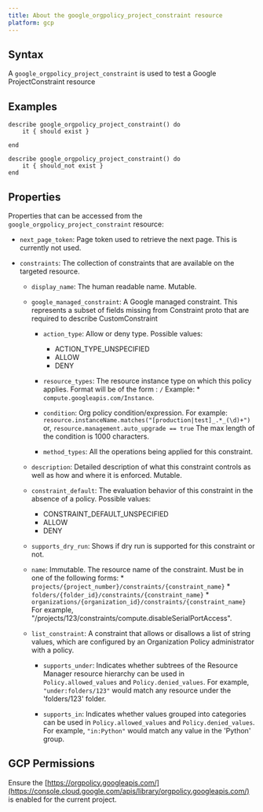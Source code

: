 ```yaml
---
title: About the google_orgpolicy_project_constraint resource
platform: gcp
---
```


## Syntax
A `google_orgpolicy_project_constraint` is used to test a Google ProjectConstraint resource

## Examples
```
describe google_orgpolicy_project_constraint() do
	it { should exist }

end

describe google_orgpolicy_project_constraint() do
	it { should_not exist }
end
```

## Properties
Properties that can be accessed from the `google_orgpolicy_project_constraint` resource:


  * `next_page_token`: Page token used to retrieve the next page. This is currently not used.

  * `constraints`: The collection of constraints that are available on the targeted resource.

    * `display_name`: The human readable name. Mutable.

    * `google_managed_constraint`: A Google managed constraint. This represents a subset of fields missing from Constraint proto that are required to describe CustomConstraint

      * `action_type`: Allow or deny type.
      Possible values:
        * ACTION_TYPE_UNSPECIFIED
        * ALLOW
        * DENY

      * `resource_types`: The resource instance type on which this policy applies. Format will be of the form : `/` Example: * `compute.googleapis.com/Instance`.

      * `condition`: Org policy condition/expression. For example: `resource.instanceName.matches("[production|test]_.*_(\d)+")` or, `resource.management.auto_upgrade == true` The max length of the condition is 1000 characters.

      * `method_types`: All the operations being applied for this constraint.

    * `description`: Detailed description of what this constraint controls as well as how and where it is enforced. Mutable.

    * `constraint_default`: The evaluation behavior of this constraint in the absence of a policy.
    Possible values:
      * CONSTRAINT_DEFAULT_UNSPECIFIED
      * ALLOW
      * DENY

    * `supports_dry_run`: Shows if dry run is supported for this constraint or not.

    * `name`: Immutable. The resource name of the constraint. Must be in one of the following forms: * `projects/{project_number}/constraints/{constraint_name}` * `folders/{folder_id}/constraints/{constraint_name}` * `organizations/{organization_id}/constraints/{constraint_name}` For example, "/projects/123/constraints/compute.disableSerialPortAccess".

    * `list_constraint`: A constraint that allows or disallows a list of string values, which are configured by an Organization Policy administrator with a policy.

      * `supports_under`: Indicates whether subtrees of the Resource Manager resource hierarchy can be used in `Policy.allowed_values` and `Policy.denied_values`. For example, `"under:folders/123"` would match any resource under the 'folders/123' folder.

      * `supports_in`: Indicates whether values grouped into categories can be used in `Policy.allowed_values` and `Policy.denied_values`. For example, `"in:Python"` would match any value in the 'Python' group.


## GCP Permissions

Ensure the [https://orgpolicy.googleapis.com/](https://console.cloud.google.com/apis/library/orgpolicy.googleapis.com/) is enabled for the current project.
